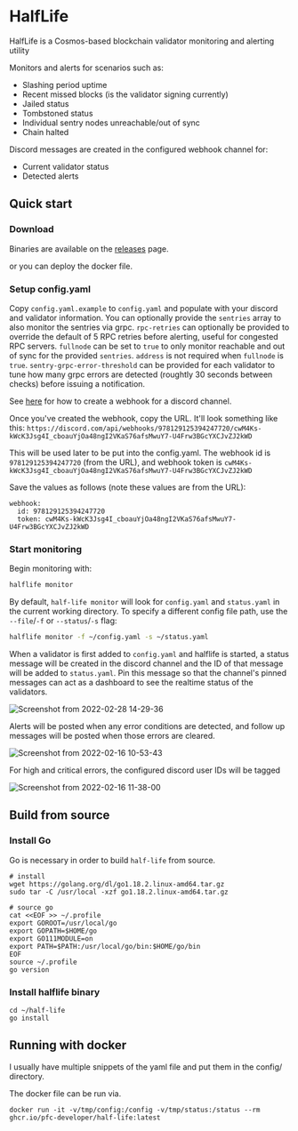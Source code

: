 # HalfLife

HalfLife is a Cosmos-based blockchain validator monitoring and alerting utility

Monitors and alerts for scenarios such as:
- Slashing period uptime
- Recent missed blocks (is the validator signing currently)
- Jailed status
- Tombstoned status
- Individual sentry nodes unreachable/out of sync
- Chain halted

Discord messages are created in the configured webhook channel for:
- Current validator status
- Detected alerts

## Quick start

### Download

Binaries are available on the [releases](https://github.com/strangelove-ventures/half-life/releases) page.

or you can deploy the docker file.

### Setup config.yaml

Copy `config.yaml.example` to `config.yaml` and populate with your discord and validator information.
You can optionally provide the `sentries` array to also monitor the sentries via grpc.
`rpc-retries` can optionally be provided to override the default of 5 RPC retries before alerting, useful for congested RPC servers.
`fullnode` can be set to `true` to only monitor reachable and out of sync for the provided `sentries`. `address` is not required when `fullnode` is `true`.
`sentry-grpc-error-threshold` can be provided for each validator to tune how many grpc errors are detected (roughtly 30 seconds between checks) before issuing a notification.

See [here](https://support.discord.com/hc/en-us/articles/228383668-Intro-to-Webhooks) for how to create a webhook for a discord channel.

Once you've created the webhook, copy the URL. It'll look something like this: `https://discord.com/api/webhooks/978129125394247720/cwM4Ks-kWcK3Jsg4I_cboauYjOa48ngI2VKaS76afsMwuY7-U4Frw3BGcYXCJvZJ2kWD`

This will be used later to be put into the config.yaml. The webhook id is `978129125394247720` (from the URL), and webhook token is `cwM4Ks-kWcK3Jsg4I_cboauYjOa48ngI2VKaS76afsMwuY7-U4Frw3BGcYXCJvZJ2kWD`

Save the values as follows (note these values are from the URL):
```yml:
webhook:
  id: 978129125394247720
  token: cwM4Ks-kWcK3Jsg4I_cboauYjOa48ngI2VKaS76afsMwuY7-U4Frw3BGcYXCJvZJ2kWD
```

### Start monitoring

Begin monitoring with:

```bash
halflife monitor
```

By default, `half-life monitor` will look for `config.yaml` and `status.yaml` in the current working directory. To specify a different config file path, use the `--file`/`-f` or `--status`/`-s` flag:

```bash
halflife monitor -f ~/config.yaml -s ~/status.yaml
```

When a validator is first added to `config.yaml` and halflife is started, a status message will be created in the discord channel and the ID of that message will be added to `status.yaml`. Pin this message so that the channel's pinned messages can act as a dashboard to see the realtime status of the validators.

![Screenshot from 2022-02-28 14-29-36](https://user-images.githubusercontent.com/6722152/156061805-330d1c76-acfa-4089-b327-f35f686fa0e7.png)

Alerts will be posted when any error conditions are detected, and follow up messages will be posted when those errors are cleared.

![Screenshot from 2022-02-16 10-53-43](https://user-images.githubusercontent.com/6722152/154326098-12aa787f-389e-4abf-af56-93918090ddc1.png)

For high and critical errors, the configured discord user IDs will be tagged

![Screenshot from 2022-02-16 11-38-00](https://user-images.githubusercontent.com/6722152/154333667-af823075-73fc-4d41-97ce-40432f3450ac.png)

## Build from source

### Install Go

Go is necessary in order to build `half-life` from source.

```
# install
wget https://golang.org/dl/go1.18.2.linux-amd64.tar.gz
sudo tar -C /usr/local -xzf go1.18.2.linux-amd64.tar.gz

# source go
cat <<EOF >> ~/.profile
export GOROOT=/usr/local/go
export GOPATH=$HOME/go
export GO111MODULE=on
export PATH=$PATH:/usr/local/go/bin:$HOME/go/bin
EOF
source ~/.profile
go version
```

### Install halflife binary

```
cd ~/half-life
go install
```

## Running with docker

I usually have multiple snippets of the yaml file and put them in the config/ directory.

The docker file can be run via.
```
docker run -it -v/tmp/config:/config -v/tmp/status:/status --rm ghcr.io/pfc-developer/half-life:latest
```
